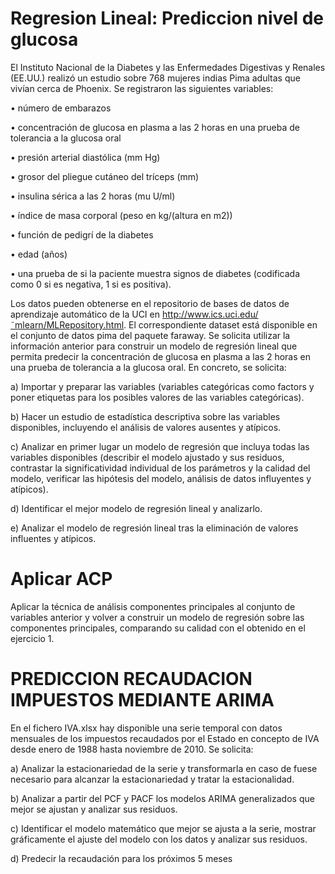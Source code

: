 # Regresion Lineal: Prediccion nivel de glucosa

El Instituto Nacional de la Diabetes y las Enfermedades Digestivas y Renales (EE.UU.) realizó un 
estudio sobre 768 mujeres indias Pima adultas que vivían cerca de Phoenix. Se registraron las 
siguientes variables: 

• número de embarazos

• concentración de glucosa en plasma a las 2 horas en una prueba de tolerancia a la glucosa 
oral

• presión arterial diastólica (mm Hg)

• grosor del pliegue cutáneo del tríceps (mm)

• insulina sérica a las 2 horas (mu U/ml)

• índice de masa corporal (peso en kg/(altura en m2))

• función de pedigrí de la diabetes

• edad (años) 

• una prueba de si la paciente muestra signos de diabetes (codificada como 0 si es negativa, 
1 si es positiva). 

Los datos pueden obtenerse en el repositorio de bases de datos de aprendizaje automático de 
la UCI en http://www.ics.uci.edu/˜mlearn/MLRepository.html. El correspondiente dataset está 
disponible en el conjunto de datos pima del paquete faraway.
Se solicita utilizar la información anterior para construir un modelo de regresión lineal que 
permita predecir la concentración de glucosa en plasma a las 2 horas en una prueba de 
tolerancia a la glucosa oral. En concreto, se solicita:

a) Importar y preparar las variables (variables categóricas como factors y poner etiquetas para 
los posibles valores de las variables categóricas).

b) Hacer un estudio de estadística descriptiva sobre las variables disponibles, incluyendo el 
análisis de valores ausentes y atípicos.

c) Analizar en primer lugar un modelo de regresión que incluya todas las variables disponibles
(describir el modelo ajustado y sus residuos, contrastar la significatividad individual de los 
parámetros y la calidad del modelo, verificar las hipótesis del modelo, análisis de datos 
influyentes y atípicos).

d) Identificar el mejor modelo de regresión lineal y analizarlo.

e) Analizar el modelo de regresión lineal tras la eliminación de valores influentes y atípicos.


# Aplicar ACP

Aplicar la técnica de análisis componentes principales al conjunto de variables anterior y 
volver a construir un modelo de regresión sobre las componentes principales, comparando su 
calidad con el obtenido en el ejercicio 1.

# PREDICCION RECAUDACION IMPUESTOS MEDIANTE ARIMA 

En el fichero IVA.xlsx hay disponible una serie temporal con datos mensuales de los impuestos 
recaudados por el Estado en concepto de IVA desde enero de 1988 hasta noviembre de 2010. 
Se solicita:

a) Analizar la estacionariedad de la serie y transformarla en caso de fuese necesario para 
alcanzar la estacionariedad y tratar la estacionalidad.

b) Analizar a partir del PCF y PACF los modelos ARIMA generalizados que mejor se ajustan y 
analizar sus residuos.

c) Identificar el modelo matemático que mejor se ajusta a la serie, mostrar gráficamente el 
ajuste del modelo con los datos y analizar sus residuos.

d) Predecir la recaudación para los próximos 5 meses
